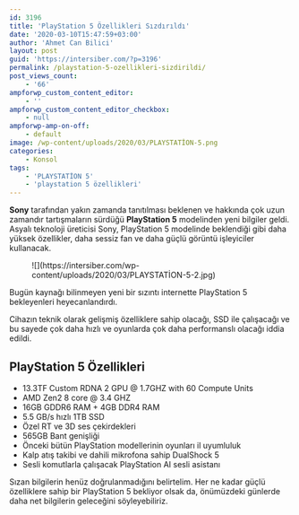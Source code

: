 ```yaml
---
id: 3196
title: 'PlayStation 5 Özellikleri Sızdırıldı'
date: '2020-03-10T15:47:59+03:00'
author: 'Ahmet Can Bilici'
layout: post
guid: 'https://intersiber.com/?p=3196'
permalink: /playstation-5-ozellikleri-sizdirildi/
post_views_count:
    - '66'
ampforwp_custom_content_editor:
    - ''
ampforwp_custom_content_editor_checkbox:
    - null
ampforwp-amp-on-off:
    - default
image: /wp-content/uploads/2020/03/PLAYSTATİON-5.png
categories:
    - Konsol
tags:
    - 'PLAYSTATİON 5'
    - 'playstation 5 özellikleri'
---
```


**Sony** tarafından yakın zamanda tanıtılması beklenen ve hakkında çok uzun zamandır tartışmaların sürdüğü **PlayStation 5** modelinden yeni bilgiler geldi. Asyalı teknoloji üreticisi Sony, PlayStation 5 modelinde beklendiği gibi daha yüksek özellikler, daha sessiz fan ve daha güçlü görüntü işleyiciler kullanacak.

<figure class="wp-block-image size-large">![](https://intersiber.com/wp-content/uploads/2020/03/PLAYSTATİON-5-2.jpg)</figure>Bugün kaynağı bilinmeyen yeni bir sızıntı internette PlayStation 5 bekleyenleri heyecanlandırdı.

Cihazın teknik olarak gelişmiş özelliklere sahip olacağı, SSD ile çalışacağı ve bu sayede çok daha hızlı ve oyunlarda çok daha performanslı olacağı iddia edildi.

## PlayStation 5 Özellikleri

- 13.3TF Custom RDNA 2 GPU @ 1.7GHZ with 60 Compute Units
- AMD Zen2 8 core @ 3.4 GHZ
- 16GB GDDR6 RAM + 4GB DDR4 RAM
- 5.5 GB/s hızlı 1TB SSD
- Özel RT ve 3D ses çekirdekleri
- 565GB Bant genişliği
- Önceki bütün PlayStation modellerinin oyunları il uyumluluk
- Kalp atış takibi ve dahili mikrofona sahip DualShock 5
- Sesli komutlarla çalışacak PlayStation AI sesli asistanı

Sızan bilgilerin henüz doğrulanmadığını belirtelim. Her ne kadar güçlü özelliklere sahip bir PlayStation 5 bekliyor olsak da, önümüzdeki günlerde daha net bilgilerin geleceğini söyleyebiliriz.